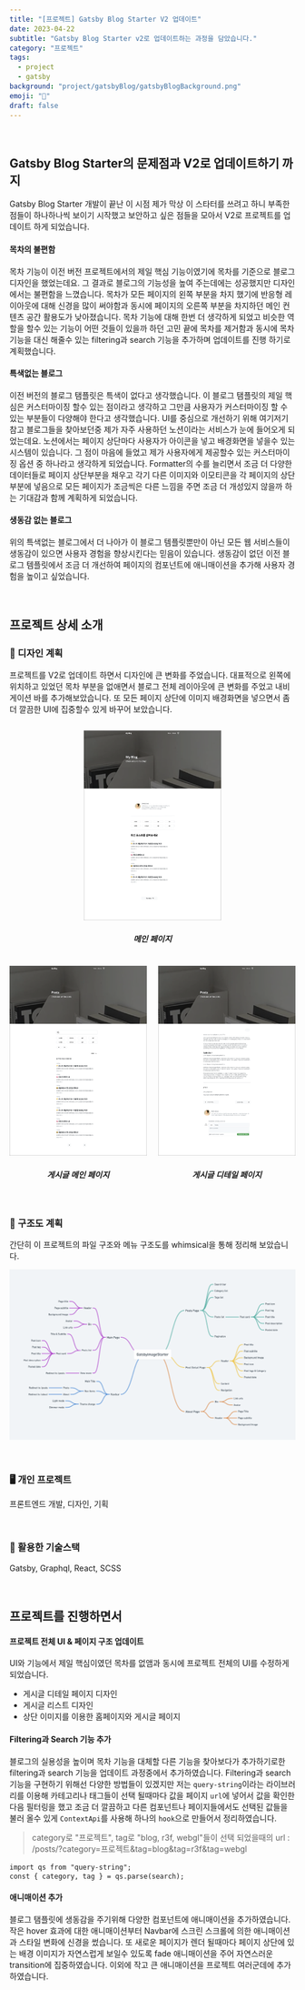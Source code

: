 ```yaml
---
title: "[프로젝트] Gatsby Blog Starter V2 업데이트"
date: 2023-04-22
subtitle: "Gatsby Blog Starter v2로 업데이트하는 과정을 담았습니다."
category: "프로젝트"
tags:
  - project
  - gatsby
background: "project/gatsbyBlog/gatsbyBlogBackground.png"
emoji: "🔖"
draft: false
---
```


</br>

## Gatsby Blog Starter의 문제점과 V2로 업데이트하기 까지

Gatsby Blog Starter 개발이 끝난 이 시점 제가 막상 이 스타터를 쓰려고 하니 부족한 점들이 하나하나씩 보이기 시작했고 보안하고 싶은 점들을 모아서 V2로 프로젝트를 업데이트 하게 되었습니다.

#### 목차의 불편함

목차 기능이 이전 버전 프로젝트에서의 제일 핵심 기능이였기에 목차를 기준으로 블로그 디자인을 했었는데요. 그 결과로 블로그의 기능성을 높여 주는데에는 성공했지만 디자인에서는 불편함을 느꼈습니다. 목차가 모든 페이지의 왼쪽 부분을 차지 했기에 반응형 레이아웃에 대해 신경을 많이 써야함과 동시에 페이지의 오른쪽 부분을 차지하던 메인 컨텐츠 공간 활용도가 낮아졌습니다. 목차 기능에 대해 한번 더 생각하게 되었고 비슷한 역할을 할수 있는 기능이 어떤 것들이 있을까 하던 고민 끝에 목차를 제거함과 동시에 목차기능을 대신 해줄수 있는 filtering과 search 기능을 추가하며 업데이트를 진행 하기로 계획했습니다.

#### 특색없는 블로그

이전 버전의 블로그 탬플릿은 특색이 없다고 생각했습니다. 이 블로그 탬플릿의 제일 핵심은 커스터마이징 할수 있는 점이라고 생각하고 그만큼 사용자가 커스터마이징 할 수 있는 부분들이 다양해야 한다고 생각했습니다. UI를 중심으로 개선하기 위해 여기저기 참고 블로그들을 찾아보던중 제가 자주 사용하던 노션이라는 서비스가 눈에 들어오게 되었는데요. 노션에서는 페이지 상단마다 사용자가 아이콘을 넣고 배경화면을 넣을수 있는 시스템이 있습니다. 그 점이 마음에 들었고 제가 사용자에게 제공할수 있는 커스터마이징 옵션 중 하나라고 생각하게 되었습니다. Formatter의 수를 늘리면서 조금 더 다양한 데이터들로 페이지 상단부분을 채우고 각기 다른 이미지와 이모티콘을 각 페이지의 상단 부분에 넣음으로 모든 페이지가 조금씩은 다른 느낌을 주면 조금 더 개성있지 않을까 하는 기대감과 함께 계획하게 되었습니다.

#### 생동감 없는 블로그

위의 특색없는 블로그에서 더 나아가 이 블로그 템플릿뿐만이 아닌 모든 웹 서비스들이 생동감이 있으면 사용자 경험을 향상시킨다는 믿음이 있습니다. 생동감이 없던 이전 블로그 템플릿에서 조금 더 개선하여 페이지의 컴포넌트에 애니매이션을 추가해 사용자 경험을 높이고 싶었습니다.

</br>

## 프로젝트 상세 소개

### 🎨 디자인 계획

프로젝트를 V2로 업데이트 하면서 디자인에 큰 변화를 주었습니다. 대표적으로 왼쪽에 위치하고 있었던 목차 부분을 없애면서 블로그 전체 레이아웃에 큰 변화를 주었고 내비게이션 바를 추가해보았습니다. 또 모든 페이지 상단에 이미지 배경화면을 넣으면서 좀 더 깔끔한 UI에 집중할수 있게 바꾸어 보았습니다.

<div style="float:left; width:100%; margin:auto; text-align:center;">

<div style="width:48%; margin:auto; text-align:center;">

![gatsbyBlogV2DesignI](../../assets/images/project/gatsbyBlog/gatsbyBlogV2DesignI.png)

##### 메인 페이지

</div>

</div>

<div style="position:relative; width:100%; margin:auto; text-align:center;">

<div style="float:left; width:48%; margin:auto; text-align:center;">

![gatsbyBlogV2DesignII](../../assets/images/project/gatsbyBlog/gatsbyBlogV2DesignII.png)

##### 게시글 메인 페이지

</div>

<div style="float:right; width:48%; margin:auto; text-align:center;">

![gatsbyBlogV2DesignIII](../../assets/images/project/gatsbyBlog/gatsbyBlogV2DesignIII.png)

##### 게시글 디테일 페이지

</div>

</div>

<div style="float:left; width:100%; margin:auto;">

<br/>

### 🧱 구조도 계획

간단히 이 프로젝트의 파일 구조와 메뉴 구조도를 whimsical을 통해 정리해 보았습니다.

![gatsbyBlogV2Files](../../assets/images/project/gatsbyBlog/gatsbyBlogV2Files.png)

<br/>

### 🖥️ 개인 프로젝트

프론트엔드 개발, 디자인, 기획

<br/>

### 🔨 활용한 기술스택

Gatsby, Graphql, React, SCSS

<br/>

## 프로젝트를 진행하면서

#### 프로젝트 전체 UI & 페이지 구조 업데이트

UI와 기능에서 제일 핵심이였던 목차를 없앰과 동시에 프로젝트 전체의 UI를 수정하게 되었습니다. 

- 게시글 디테일 페이지 디자인
- 게시글 리스트 디자인
- 상단 이미지를 이용한 홈페이지와 게시글 페이지

#### Filtering과 Search 기능 추가

블로그의 실용성을 높이며 목차 기능을 대체할 다른 기능을 찾아보다가 추가하기로한 filtering과 search 기능을 업데이트 과정중에서 추가하였습니다. Filtering과 search 기능을 구현하기 위해선 다양한 방법들이 있겠지만 저는 `query-string`이라는 라이브러리를 이용해 카테고리나 태그들이 선택 될때마다 값을 페이지 `url`에 넣어서 값을 확인한 다음 필터링을 했고 조금 더 깔끔하고 다른 컴포넌트나 페이지들에서도 선택된 값들을 불러 올수 있게 `ContextApi`를 사용해 하나의 `hook`으로 만들어서 정리하였습니다.

> category로 "프로젝트", tag로 "blog, r3f, webgl"들이 선택 되었을때의 url : /posts/?category=프로젝트&tag=blog&tag=r3f&tag=webgl

```
import qs from "query-string";
const { category, tag } = qs.parse(search);
```

#### 애니매이션 추가

블로그 탬플릿에 생동감을 주기위해 다양한 컴포넌트에 애니매이션을 추가하였습니다. 작은 hover 효과에 대한 애니매이션부터 Navbar에 스크린 스크롤에 의한 애니매이션과 스타일 변화에 신경을 썼습니다. 또 새로운 페이지가 렌더 될때마다 페이지 상단에 있는 배경 이미지가 자연스럽게 보일수 있도록 fade 애니매이션을 주어 자연스러운 transition에 집중하였습니다. 이외에 작고 큰 애니매이션을 프로젝트 여러군데에 추가하였습니다.

<br/>

</div>
